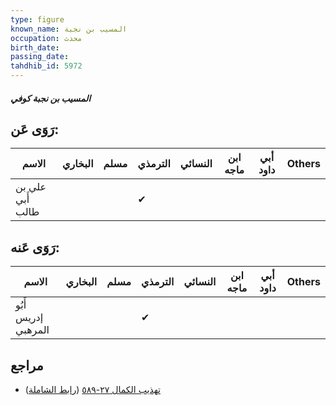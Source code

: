 ```yaml
---
type: figure
known_name: المسيب بن نجبة
occupation: محدث
birth_date:
passing_date:
tahdhib_id: 5972
---
```

##### المسيب بن نجبة كوفي

## رَوَى عَن:
| الاسم            | البخاري | مسلم | الترمذي | النسائي | ابن ماجه | أبي داود | Others |
| ---------------- | ------- | ---- | ------- | ------- | -------- | -------- | ------ |
| علي بن أَبي طالب |         |      | ✔       |         |          |          |        |
## رَوَى عَنه:
| الاسم               | البخاري | مسلم | الترمذي | النسائي | ابن ماجه | أبي داود | Others |
| ------------------- | ------- | ---- | ------- | ------- | -------- | -------- | ------ |
| أَبُو إدريس المرهبي |         |      | ✔       |         |          |          |        |
## مراجع
- [تهذيب الكمال ٢٧-٥٨٩](obsidian://open?vault=Tahdhib-al-Kamal&file=Figures/٥٩٧٢-المسيب%20بن%20نجبة%20كوفي) ([رابط الشاملة](https://shamela.ws/book/3722/14978))